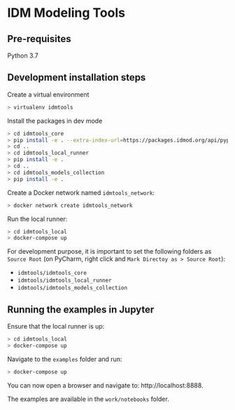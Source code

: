 # IDM Modeling Tools

## Pre-requisites
Python 3.7

## Development installation steps
Create a virtual environment
```bash
> virtualenv idmtools
```

Install the packages in dev mode
```bash
> cd idmtools_core
> pip install -e . --extra-index-url=https://packages.idmod.org/api/pypi/pypi-production/simple
> cd ..
> cd idmtools_local_runner
> pip install -e .
> cd ..
> cd idmtools_models_collection
> pip install -e .
```

Create a Docker network named `idmtools_network`:
```bash
> docker network create idmtools_network
```

Run the local runner:
```bash
> cd idmtools_local
> docker-compose up
```

For development purpose, it is important to set the following folders as `Source Root` (on PyCharm, right click and `Mark Directoy as > Source Root`):
- `idmtools/idmtools_core`
- `idmtools/idmtools_local_runner`
- `idmtools/idmtools_models_collection`

## Running the examples in Jupyter
Ensure that the local runner is up:
```bash
> cd idmtools_local
> docker-compose up
```

Navigate to the `examples` folder and run:
```bash
> docker-compose up
```

You can now open a browser and navigate to: http://localhost:8888.

The examples are available in the `work/notebooks` folder.
